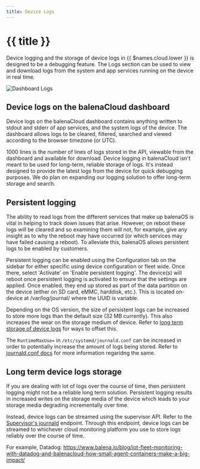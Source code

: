 ```yaml
---
title: Device Logs
---
```


# {{ title }}

Device logging and the storage of device logs in {{ $names.cloud.lower }} is designed to be a debugging feature. The Logs section can be used to view and download logs from the system and app services running on the device in real time.

<img alt="Dashboard Logs" src="/ADD a photo.png">


## Device logs on the balenaCloud dashboard

Device logs on the balenaCloud dashboard contains anything written to stdout and stderr of app services, and the system logs of the device. The dashboard allows logs to be cleared, filtered, searched and viewed according to the browser timezone (or UTC). 

1000 lines is the number of lines of logs stored in the API, viewable from the dashboard and available for download. Device logging in balenaCloud isn't meant to be used for long-term, reliable storage of logs. It's instead designed to provide the latest logs from the device for quick debugging purposes. We do plan on expanding our logging solution to offer long-term storage and search.

## Persistent logging

The ability to read logs from the different services that make up balenaOS is vital in helping to track down issues that arise. However, on reboot these logs will be cleared and so examining them will not, for example, give any insight as to why the reboot may have occurred (or which services may have failed causing a reboot). To alleviate this, balenaOS allows persistent logs to be enabled by customers.  

Persistent logging can be enabled using the Configuration tab on the sidebar for either specific using device configuration or fleet wide. Once there, select 'Activate' on 'Enable persistent logging'. The device(s) will reboot once persistent logging is activated to ensure that the settings are applied. Once enabled, they end up stored as part of the data partition on the device (either on SD card, eMMC, harddisk, etc.). This is located on-device at /var/log/journal/<uuid> where the UUID is variable.

Depending on the OS version, the size of persistent logs can be increased to store more logs than the default size (32 MB currently). This also increases the wear on the storage medium of device. Refer to [long term storage of device logs](#long-term-device-logs-storage) for ways to offset this.

The `RuntimeMaxUse=` in `/etc/systemd/journald.conf` can be increased in order to potentially increase the amount of logs being stored. Refer to [journald.conf docs](https://www.freedesktop.org/software/systemd/man/journald.conf.html) for more information regaridng the same.

## Long term device logs storage

If you are dealing with lot of logs over the course of time, then persistent logging might not be a reliable long term solution. Persistent logging results in increased writes on the storage media of the device which leads to your storage media degrading incrementally over time.

Instead, device logs can be streamed using the supervisor API. Refer to the [Supervisor's journald](https://www.balena.io/docs/reference/supervisor/supervisor-api/#journald-logs) endpoint. Through this endpoint, device logs can be streamed to whichever cloud monitoring platform you use to store logs reliably over the course of time. 

For example, Datadog: https://www.balena.io/blog/iot-fleet-monitoring-with-datadog-and-balenacloud-how-small-agent-containers-make-a-big-impact/
